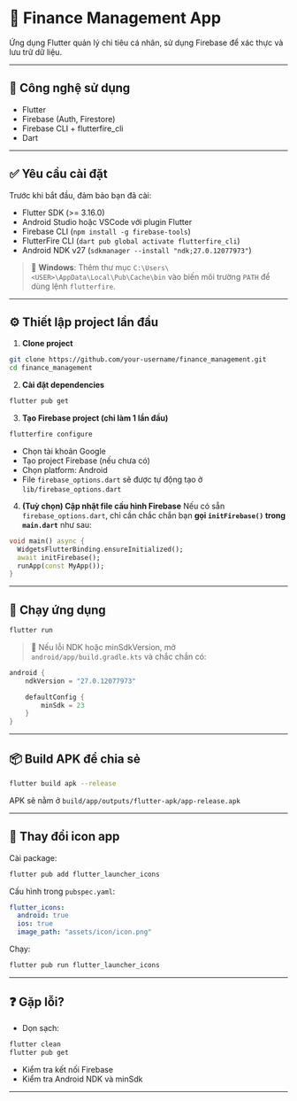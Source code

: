 # 📱 Finance Management App

Ứng dụng Flutter quản lý chi tiêu cá nhân, sử dụng Firebase để xác thực và lưu trữ dữ liệu.

---

## 🚀 Công nghệ sử dụng

- Flutter
- Firebase (Auth, Firestore)
- Firebase CLI + flutterfire_cli
- Dart

---

## ✅ Yêu cầu cài đặt

Trước khi bắt đầu, đảm bảo bạn đã cài:

- Flutter SDK (>= 3.16.0)
- Android Studio hoặc VSCode với plugin Flutter
- Firebase CLI (`npm install -g firebase-tools`)
- FlutterFire CLI (`dart pub global activate flutterfire_cli`)
- Android NDK v27 (`sdkmanager --install "ndk;27.0.12077973"`)

> 📌 **Windows**: Thêm thư mục `C:\Users\<USER>\AppData\Local\Pub\Cache\bin` vào biến môi trường `PATH` để dùng lệnh `flutterfire`.

---

## ⚙️ Thiết lập project lần đầu

1. **Clone project**
```bash
git clone https://github.com/your-username/finance_management.git
cd finance_management
```

2. **Cài đặt dependencies**
```bash
flutter pub get
```

3. **Tạo Firebase project (chỉ làm 1 lần đầu)**
```bash
flutterfire configure
```
- Chọn tài khoản Google
- Tạo project Firebase (nếu chưa có)
- Chọn platform: Android
- File `firebase_options.dart` sẽ được tự động tạo ở `lib/firebase_options.dart`

4. **(Tuỳ chọn) Cập nhật file cấu hình Firebase**
Nếu có sẵn `firebase_options.dart`, chỉ cần chắc chắn bạn **gọi `initFirebase()` trong `main.dart`** như sau:

```dart
void main() async {
  WidgetsFlutterBinding.ensureInitialized();
  await initFirebase();
  runApp(const MyApp());
}
```

---

## 📱 Chạy ứng dụng

```bash
flutter run
```

> 🐞 Nếu lỗi NDK hoặc minSdkVersion, mở `android/app/build.gradle.kts` và chắc chắn có:

```kotlin
android {
    ndkVersion = "27.0.12077973"

    defaultConfig {
        minSdk = 23
    }
}
```


---

## 📦 Build APK để chia sẻ

```bash
flutter build apk --release
```

APK sẽ nằm ở `build/app/outputs/flutter-apk/app-release.apk`

---

## 📸 Thay đổi icon app

Cài package:

```bash
flutter pub add flutter_launcher_icons
```

Cấu hình trong `pubspec.yaml`:

```yaml
flutter_icons:
  android: true
  ios: true
  image_path: "assets/icon/icon.png"
```

Chạy:

```bash
flutter pub run flutter_launcher_icons
```

---

## ❓ Gặp lỗi?

- Dọn sạch:
```bash
flutter clean
flutter pub get
```
- Kiểm tra kết nối Firebase
- Kiểm tra Android NDK và minSdk

---

